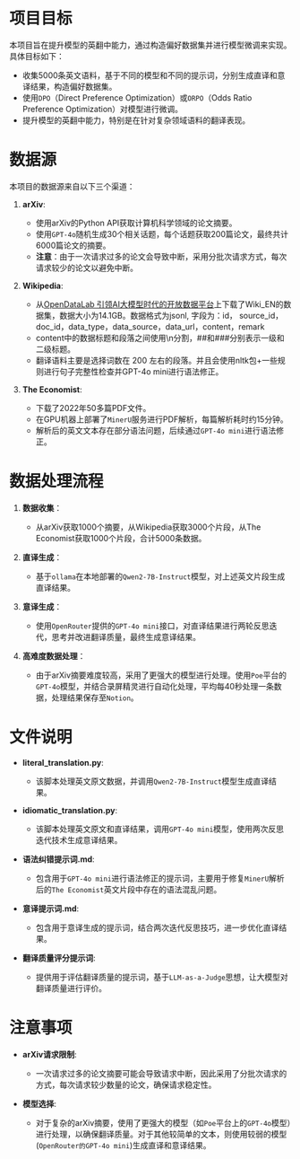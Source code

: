 # 项目目标

本项目旨在提升模型的英翻中能力，通过构造偏好数据集并进行模型微调来实现。具体目标如下：
- 收集5000条英文语料，基于不同的模型和不同的提示词，分别生成直译和意译结果，构造偏好数据集。
- 使用`DPO`（Direct Preference Optimization）或`ORPO`（Odds Ratio Preference Optimization）对模型进行微调。
- 提升模型的英翻中能力，特别是在针对复杂领域语料的翻译表现。

# 数据源

本项目的数据源来自以下三个渠道：

1. **arXiv**:
   - 使用arXiv的Python API获取计算机科学领域的论文摘要。
   - 使用`GPT-4o`随机生成30个相关话题，每个话题获取200篇论文，最终共计6000篇论文的摘要。
   - **注意**：由于一次请求过多的论文会导致中断，采用分批次请求方式，每次请求较少的论文以避免中断。

2. **Wikipedia**:
   - 从[OpenDataLab 引领AI大模型时代的开放数据平台](https://opendatalab.com/ABear/Wiki_EN/explore/main)上下载了Wiki_EN的数据集，数据大小为14.1GB。数据格式为jsonl, 字段为：id， source_id，doc_id，data_type，data_source，data_url，content，remark
   - content中的数据标题和段落之间使用\n分割，##和###分别表示一级和二级标题。
   - 翻译语料主要是选择词数在 200 左右的段落。并且会使用nltk包+一些规则进行句子完整性检查并GPT-4o mini进行语法修正。

3. **The Economist**:
   - 下载了2022年50多篇PDF文件。
   - 在GPU机器上部署了`MinerU`服务进行PDF解析，每篇解析耗时约15分钟。
   - 解析后的英文文本存在部分语法问题，后续通过`GPT-4o mini`进行语法修正。

# 数据处理流程

1. **数据收集**：
   - 从arXiv获取1000个摘要，从Wikipedia获取3000个片段，从The Economist获取1000个片段，合计5000条数据。

2. **直译生成**：
   - 基于`ollama`在本地部署的`Qwen2-7B-Instruct`模型，对上述英文片段生成直译结果。

3. **意译生成**：
   - 使用`OpenRouter`提供的`GPT-4o mini`接口，对直译结果进行两轮反思迭代，思考并改进翻译质量，最终生成意译结果。

4. **高难度数据处理**：
   - 由于arXiv摘要难度较高，采用了更强大的模型进行处理。使用`Poe`平台的`GPT-4o`模型，并结合录屏精灵进行自动化处理，平均每40秒处理一条数据，处理结果保存至`Notion`。

# 文件说明

- **literal_translation.py**: 
  - 该脚本处理英文原文数据，并调用`Qwen2-7B-Instruct`模型生成直译结果。

- **idiomatic_translation.py**: 
  - 该脚本处理英文原文和直译结果，调用`GPT-4o mini`模型，使用两次反思迭代技术生成意译结果。

- **语法纠错提示词.md**:
  - 包含用于`GPT-4o mini`进行语法修正的提示词，主要用于修复`MinerU`解析后的`The Economist`英文片段中存在的语法混乱问题。

- **意译提示词.md**:
  - 包含用于意译生成的提示词，结合两次迭代反思技巧，进一步优化直译结果。

- **翻译质量评分提示词**:
  - 提供用于评估翻译质量的提示词，基于`LLM-as-a-Judge`思想，让大模型对翻译质量进行评价。

# 注意事项

- **arXiv请求限制**: 
  - 一次请求过多的论文摘要可能会导致请求中断，因此采用了分批次请求的方式，每次请求较少数量的论文，确保请求稳定性。
  
- **模型选择**: 
  - 对于复杂的arXiv摘要，使用了更强大的模型（如`Poe`平台上的`GPT-4o`模型）进行处理，以确保翻译质量。对于其他较简单的文本，则使用较弱的模型(`OpenRouter的GPT-4o mini`)生成直译和意译结果。